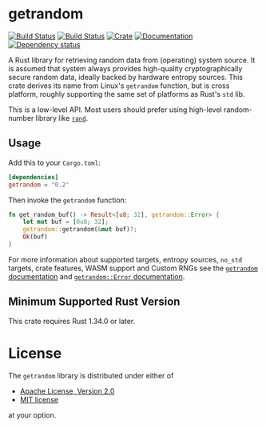 # getrandom

[![Build Status](https://travis-ci.org/rust-random/getrandom.svg?branch=master)](https://travis-ci.org/rust-random/getrandom)
[![Build Status](https://ci.appveyor.com/api/projects/status/github/rust-random/getrandom?svg=true)](https://ci.appveyor.com/project/rust-random/getrandom)
[![Crate](https://img.shields.io/crates/v/getrandom.svg)](https://crates.io/crates/getrandom)
[![Documentation](https://docs.rs/getrandom/badge.svg)](https://docs.rs/getrandom)
[![Dependency status](https://deps.rs/repo/github/rust-random/getrandom/status.svg)](https://deps.rs/repo/github/rust-random/getrandom)


A Rust library for retrieving random data from (operating) system source. It is
assumed that system always provides high-quality cryptographically secure random
data, ideally backed by hardware entropy sources. This crate derives its name
from Linux's `getrandom` function, but is cross platform, roughly supporting
the same set of platforms as Rust's `std` lib.

This is a low-level API. Most users should prefer using high-level random-number
library like [`rand`].

[`rand`]: https://crates.io/crates/rand

## Usage

Add this to your `Cargo.toml`:

```toml
[dependencies]
getrandom = "0.2"
```

Then invoke the `getrandom` function:

```rust
fn get_random_buf() -> Result<[u8; 32], getrandom::Error> {
    let mut buf = [0u8; 32];
    getrandom::getrandom(&mut buf)?;
    Ok(buf)
}
```

For more information about supported targets, entropy sources, `no_std` targets,
crate features, WASM support and Custom RNGs see the
[`getrandom` documentation](https://docs.rs/getrandom/latest) and
[`getrandom::Error` documentation](https://docs.rs/getrandom/latest/getrandom/struct.Error.html).

## Minimum Supported Rust Version

This crate requires Rust 1.34.0 or later.

# License

The `getrandom` library is distributed under either of

 * [Apache License, Version 2.0](LICENSE-APACHE)
 * [MIT license](LICENSE-MIT)

at your option.
